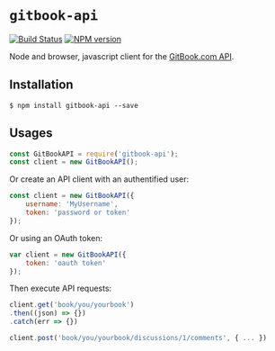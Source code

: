 # `gitbook-api`

[![Build Status](https://travis-ci.org/GitbookIO/node-gitbook-api.svg?branch=master)](https://travis-ci.org/GitbookIO/node-gitbook-api)
[![NPM version](https://badge.fury.io/js/gitbook-api.svg)](http://badge.fury.io/js/gitbook-api)

Node and browser, javascript client for the [GitBook.com API](https://developer.gitbook.com/).

## Installation

```
$ npm install gitbook-api --save
```

## Usages


```js
const GitBookAPI = require('gitbook-api');
const client = new GitBookAPI();
```

Or create an API client with an authentified user:

```js
const client = new GitBookAPI({
    username: 'MyUsername',
    token: 'password or token'
});
```

Or using an OAuth token:

```js
var client = new GitBookAPI({
    token: 'oauth token'
});
```

Then execute API requests:

```js
client.get('book/you/yourbook')
.then((json) => {})
.catch(err => {})

client.post('book/you/yourbook/discussions/1/comments', { ... })
```
